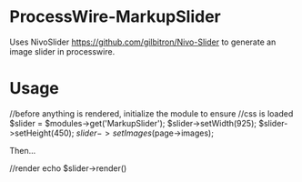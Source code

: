 ProcessWire-MarkupSlider
========================

Uses NivoSlider https://github.com/gilbitron/Nivo-Slider to generate an image slider in processwire. 

Usage
=====

//before anything is rendered, initialize the module to ensure
//css is loaded
    $slider = $modules->get('MarkupSlider');
    $slider->setWidth(925);
    $slider->setHeight(450);
    $slider->setImages($page->images);

Then... 

//render
    echo $slider->render()
